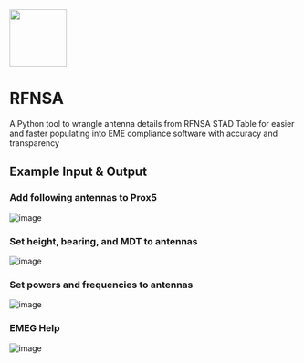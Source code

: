 <img src="https://user-images.githubusercontent.com/45975234/235141428-91ee5bfb-5b94-4f8d-a2db-a92a0f024d25.png" height="100" >

# RFNSA

A Python tool to wrangle antenna details from RFNSA STAD Table for easier and faster populating into EME compliance software with accuracy and transparency


## Example Input & Output

### Add following antennas to Prox5

![image](https://user-images.githubusercontent.com/45975234/235357719-79823532-c609-44f7-bf1c-d5261d48bf37.png)


### Set height, bearing, and MDT to antennas 

![image](https://user-images.githubusercontent.com/45975234/235357142-915ef181-5a49-4ebf-9588-e2342f3d7aed.png)

### Set powers and frequencies to antennas 

![image](https://user-images.githubusercontent.com/45975234/235357560-e4df1854-674f-4018-a56e-0e08450a3c61.png)

### EMEG Help

![image](https://user-images.githubusercontent.com/45975234/235357476-b94a69d0-3337-4a54-8383-859dd0f647f8.png)
